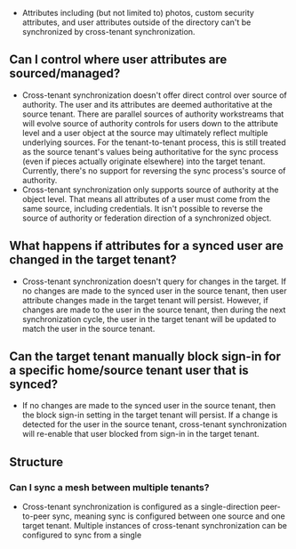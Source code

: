 * Attributes including (but not limited to) photos, custom security attributes, and user attributes outside of the directory can't be synchronized by cross-tenant synchronization.

## Can I control where user attributes are sourced/managed?

* Cross-tenant synchronization doesn't offer direct control over source of authority. The user and its attributes are deemed authoritative at the source tenant. There are parallel sources of authority workstreams that will evolve source of authority controls for users down to the attribute level and a user object at the source may ultimately reflect multiple underlying sources. For the tenant-to-tenant process, this is still treated as the source tenant's values being authoritative for the sync process (even if pieces actually originate elsewhere) into the target tenant. Currently, there's no support for reversing the sync process's source of authority.
* Cross-tenant synchronization only supports source of authority at the object level. That means all attributes of a user must come from the same source, including credentials. It isn't possible to reverse the source of authority or federation direction of a synchronized object.

## What happens if attributes for a synced user are changed in the target tenant?

* Cross-tenant synchronization doesn't query for changes in the target. If no changes are made to the synced user in the source tenant, then user attribute changes made in the target tenant will persist. However, if changes are made to the user in the source tenant, then during the next synchronization cycle, the user in the target tenant will be updated to match the user in the source tenant.

## Can the target tenant manually block sign-in for a specific home/source tenant user that is synced?

* If no changes are made to the synced user in the source tenant, then the block sign-in setting in the target tenant will persist. If a change is detected for the user in the source tenant, cross-tenant synchronization will re-enable that user blocked from sign-in in the target tenant.

## Structure

### Can I sync a mesh between multiple tenants?

* Cross-tenant synchronization is configured as a single-direction peer-to-peer sync, meaning sync is configured between one source and one target tenant. Multiple instances of cross-tenant synchronization can be configured to sync from a single